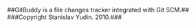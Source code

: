 ##GitBuddy is a file changes tracker integrated with Git SCM.##
###Copyright Stanislav Yudin. 2010.###
